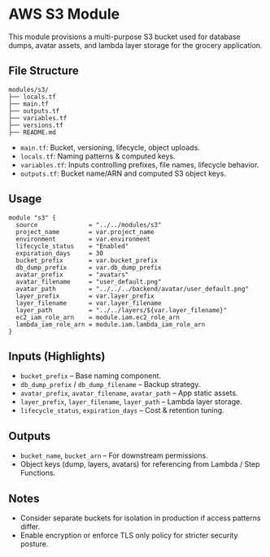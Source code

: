 # AWS S3 Module

This module provisions a multi-purpose S3 bucket used for database dumps, avatar assets, and lambda layer storage for the grocery application.

## File Structure
```
modules/s3/
├── locals.tf
├── main.tf
├── outputs.tf
├── variables.tf
├── versions.tf
├── README.md
```
- `main.tf`: Bucket, versioning, lifecycle, object uploads.
- `locals.tf`: Naming patterns & computed keys.
- `variables.tf`: Inputs controlling prefixes, file names, lifecycle behavior.
- `outputs.tf`: Bucket name/ARN and computed S3 object keys.

## Usage
```hcl
module "s3" {
  source              = "../../modules/s3"
  project_name        = var.project_name
  environment         = var.environment
  lifecycle_status    = "Enabled"
  expiration_days     = 30
  bucket_prefix       = var.bucket_prefix
  db_dump_prefix      = var.db_dump_prefix
  avatar_prefix       = "avatars"
  avatar_filename     = "user_default.png"
  avatar_path         = "../../../backend/avatar/user_default.png"
  layer_prefix        = var.layer_prefix
  layer_filename      = var.layer_filename
  layer_path          = "../../layers/${var.layer_filename}"
  ec2_iam_role_arn    = module.iam.ec2_role_arn
  lambda_iam_role_arn = module.iam.lambda_iam_role_arn
}
```

## Inputs (Highlights)
- `bucket_prefix` – Base naming component.
- `db_dump_prefix` / `db_dump_filename` – Backup strategy.
- `avatar_prefix`, `avatar_filename`, `avatar_path` – App static assets.
- `layer_prefix`, `layer_filename`, `layer_path` – Lambda layer storage.
- `lifecycle_status`, `expiration_days` – Cost & retention tuning.

## Outputs
- `bucket_name`, `bucket_arn` – For downstream permissions.
- Object keys (dump, layers, avatars) for referencing from Lambda / Step Functions.

## Notes
- Consider separate buckets for isolation in production if access patterns differ.
- Enable encryption or enforce TLS only policy for stricter security posture.
